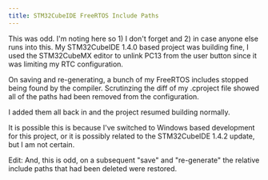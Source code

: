 ```yaml
---
title: STM32CubeIDE FreeRTOS Include Paths
---
```


This was odd. I'm noting here so 1) I don't forget and 2) in case anyone else runs into this. My STM32CubeIDE 1.4.0 based project was building fine, I used the STM32CubeMX editor to unlink PC13 from the user button since it was limiting my RTC configuration.



On saving and re-generating, a bunch of my FreeRTOS includes stopped being found by the compiler. Scrutinzing the diff of my .cproject file showed all of the paths had been removed from the configuration.



I added them all back in and the project resumed building normally.



It is possible this is because I've switched to Windows based development for this project, or it is possibly related to the STM32CubeIDE 1.4.2 update, but I am not certain.











Edit: And, this is odd, on a subsequent "save" and "re-generate" the relative include paths that had been deleted were restored.
